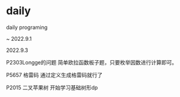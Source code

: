 # daily
daily programing

~
2022.9.1

2022.9.3 

P2303Longge的问题
简单欧拉函数板子题，只要枚举因数进行计算即可。

P5657 格雷码
通过定义生成格雷码就行了

P2015 二叉苹果树
开始学习基础树形dp
